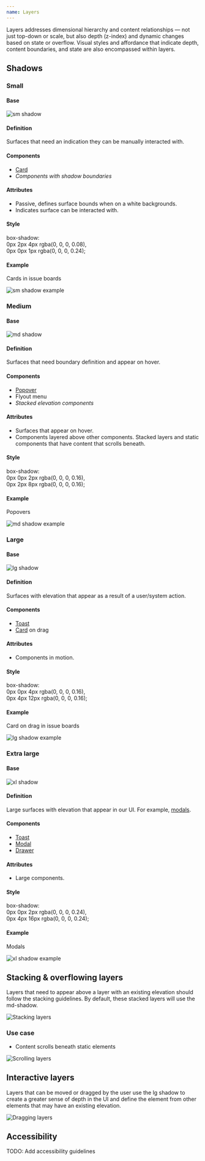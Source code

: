 ```yaml
---
name: Layers
---
```


Layers addresses dimensional hierarchy and content relationships — not just top-down or scale, but also depth (z-index) and dynamic changes based on state or overflow. Visual styles and affordance that indicate depth, content boundaries, and state are also encompassed within layers.

## Shadows

### Small

#### Base

![sm shadow](/img/layers/sm-shadow.png)

#### Definition

Surfaces that need an indication they can be manually interacted with.

#### Components

* [Card](/components/card)
* *Components with shadow boundaries*

#### Attributes

* Passive, defines surface bounds when on a white backgrounds.
* Indicates surface can be interacted with.

#### Style

box-shadow:<br>0px 2px 4px rgba(0, 0, 0, 0.08),<br>0px 0px 1px rgba(0, 0, 0, 0.24);

#### Example

Cards in issue boards

![sm shadow example](/img/layers/sm-shadow-example.png)

### Medium

#### Base

![md shadow](/img/layers/sm-shadow.png)

#### Definition

Surfaces that need boundary definition and appear on hover.

#### Components

* [Popover](/components/popover)
* Flyout menu
* *Stacked elevation components*

#### Attributes

* Surfaces that appear on hover.
* Components layered above other components. Stacked layers and static components that have content that scrolls beneath.

#### Style

box-shadow:<br>0px 0px 2px rgba(0, 0, 0, 0.16),<br>0px 2px 8px rgba(0, 0, 0, 0.16);

#### Example

Popovers

![md shadow example](/img/layers/md-shadow-example.png)

### Large

#### Base

![lg shadow](/img/layers/lg-shadow.png)

#### Definition

Surfaces with elevation that appear as a result of a user/system action.

#### Components

* [Toast](/components/toast)
* [Card](/components/card) on drag

#### Attributes

* Components in motion.

#### Style

box-shadow:<br>0px 0px 4px rgba(0, 0, 0, 0.16),<br>0px 4px 12px rgba(0, 0, 0, 0.16);

#### Example

Card on drag in issue boards

![lg shadow example](/img/layers/lg-shadow-example.png)

### Extra large

#### Base

![xl shadow](/img/layers/xl-shadow.png)

#### Definition

Large surfaces with elevation that appear in our UI. For example, [modals](/components/modal).

#### Components

* [Toast](/components/toast)
* [Modal](/components/modal)
* [Drawer](/components/drawer)

#### Attributes

* Large components.

#### Style

box-shadow:<br>0px 0px 2px rgba(0, 0, 0, 0.24),<br>0px 4px 16px rgba(0, 0, 0, 0.24);

#### Example

Modals

![xl shadow example](/img/layers/xl-shadow-example.png)

## Stacking & overflowing layers

Layers that need to appear above a layer with an existing elevation should follow the stacking guidelines. By default, these stacked layers will use the md-shadow.

![Stacking layers](/img/layers/stacking-layers.png)

### Use case

- Content scrolls beneath static elements

![Scrolling layers](/img/layers/scrolling-layers.png)

## Interactive layers

Layers that can be moved or dragged by the user use the lg shadow to create a greater sense of depth in the UI and define the element from other elements that may have an existing elevation.

![Dragging layers](/img/layers/dragging-layers.png)

## Accessibility

TODO: Add accessibility guidelines

